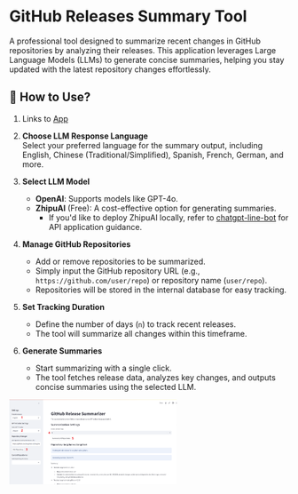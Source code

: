 # GitHub Releases Summary Tool

A professional tool designed to summarize recent changes in GitHub repositories by analyzing their releases. This application leverages Large Language Models (LLMs) to generate concise summaries, helping you stay updated with the latest repository changes effortlessly.

## 🚀 **How to Use?**

1. Links to [App](https://app-releases-summary.streamlit.app/)

2. **Choose LLM Response Language**  
   Select your preferred language for the summary output, including English, Chinese (Traditional/Simplified), Spanish, French, German, and more.

3. **Select LLM Model**  
   - **OpenAI**: Supports models like GPT-4o.  
   - **ZhipuAI** (Free): A cost-effective option for generating summaries.  
     - If you'd like to deploy ZhipuAI locally, refer to [chatgpt-line-bot](https://github.com/your-link-here) for API application guidance.

4. **Manage GitHub Repositories**  
   - Add or remove repositories to be summarized.  
   - Simply input the GitHub repository URL (e.g., `https://github.com/user/repo`) or repository name (`user/repo`).  
   - Repositories will be stored in the internal database for easy tracking.

5. **Set Tracking Duration**  
   - Define the number of days (`n`) to track recent releases.  
   - The tool will summarize all changes within this timeframe.

6. **Generate Summaries**  
   - Start summarizing with a single click.  
   - The tool fetches release data, analyzes key changes, and outputs concise summaries using the selected LLM.

<img src="./data/example.png" width="60%" />
